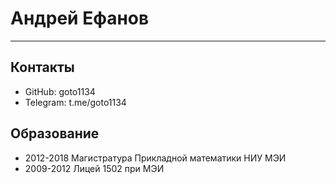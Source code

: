 Андрей Ефанов
=============

----

Контакты
--------

* GitHub: goto1134
* Telegram: t.me/goto1134


Образование
-----------

* 2012-2018 Магистратура Прикладной математики НИУ МЭИ
* 2009-2012 Лицей 1502 при МЭИ
